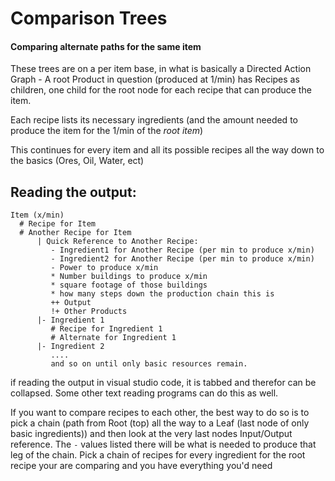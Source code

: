 # Comparison Trees
#### Comparing alternate paths for the same item

These trees are on a per item base, in what is basically a Directed Action Graph - A root Product in question (produced at 1/min) has Recipes as children, one child for the root node for each recipe that can produce the item.

Each recipe lists its necessary ingredients (and the amount needed to produce the item for the 1/min of the *root item*)

This continues for every item and all its possible recipes all the way down to the basics (Ores, Oil, Water, ect)

## Reading the output:

```
Item (x/min)
  # Recipe for Item
  # Another Recipe for Item
      | Quick Reference to Another Recipe:
         - Ingredient1 for Another Recipe (per min to produce x/min)
         - Ingredient2 for Another Recipe (per min to produce x/min)
         - Power to produce x/min
         * Number buildings to produce x/min
         * square footage of those buildings
         * how many steps down the production chain this is
         ++ Output
         !+ Other Products
      |- Ingredient 1
         # Recipe for Ingredient 1
         # Alternate for Ingredient 1
      |- Ingredient 2
         ....
         and so on until only basic resources remain.
```

if reading the output in visual studio code, it is tabbed and therefor can be collapsed. Some other text reading programs can do this as well.

If you want to compare recipes to each other, the best way to do so is to pick a chain (path from Root (top) all the way to a Leaf (last node of only basic ingredients)) and then look at the very last nodes Input/Output reference. The `-` values listed there will be what is needed to produce that leg of the chain. Pick a chain of recipes for every ingredient for the root  recipe your are comparing and you have everything you'd need
